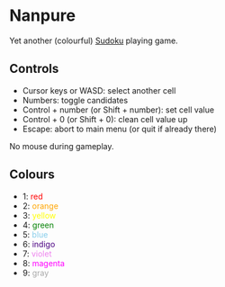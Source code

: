 [Sudoku]: https://en.wikipedia.org/wiki/Sudoku

# Nanpure

Yet another (colourful) [Sudoku][] playing game.

## Controls

- Cursor keys or WASD: select another cell
- Numbers: toggle candidates
- Control + number (or Shift + number): set cell value
- Control + 0 (or Shift + 0): clean cell value up
- Escape: abort to main menu (or quit if already there)

No mouse during gameplay.

## Colours

- 1: <span style="color:red">red</span>
- 2: <span style="color:orange">orange</span>
- 3: <span style="color:yellow">yellow</span>
- 4: <span style="color:green">green</span>
- 5: <span style="color:skyblue">blue</span>
- 6: <span style="color:indigo">indigo</span>
- 7: <span style="color:violet">violet</span>
- 8: <span style="color:magenta">magenta</span>
- 9: <span style="color:darkgray">gray</span>
